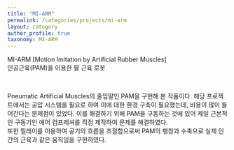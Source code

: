 ```yaml
---
title: "MI-ARM"
permalink: /categories/projects/mi-arm
layout: category
author_profile: true
taxonomy: MI-ARM
---
```


MI-ARM [Motion Imitation by Artificial Rubber Muscles]  
인공근육(PAM)을 이용한 팔 근육 로봇  

<br/>

Pneumatic Artificial Muscles의 줄임말인 PAM을 구현해 본 작품이다. 해당 프로젝트에서는 공압 시스템을 필요로 하여 이에 대한 환경 구축이 필요했는데, 비용이 많이 들어간다는 문제점이 있었다. 이를 해결하기 위해 PAM을 구동하는 것에 있어 제일 근본적인 구동기인 에어 컴프레셔를 직접 제작하여 문제를 해결하였다.  
또한 릴레이를 이용하여 공기의 흐름을 조절함으로써 PAM의 팽창과 수축으로 실제 인간의 근육과 같은 움직임을 구현하였다. 

